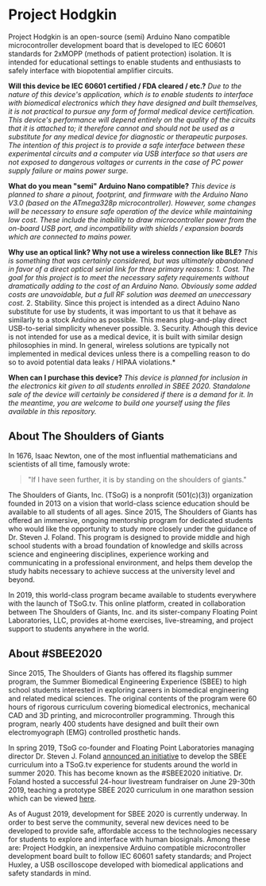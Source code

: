 # Project Hodgkin
Project Hodgkin is an open-source (semi) Arduino Nano compatible microcontroller development board that is developed to IEC 60601 standards for 2xMOPP (methods of patient protection) isolation. It is intended for educational settings to enable students and enthusiasts to safely interface with biopotential amplifier circuits.

**Will this device be IEC 60601 certified / FDA cleared / etc.?**
*Due to the nature of this device's application, which is to enable students to interface with biomedical electronics which they have designed and built themselves, it is not practical to pursue any form of formal medical device certification. This device's performance will depend entirely on the quality of the circuits that it is attached to; it therefore cannot and should not be used as a substitute for any medical device for diagnostic or therapeutic purposes. The intention of this project is to provide a safe interface between these experimental circuits and a computer via USB interface so that users are not exposed to dangerous voltages or currents in the case of PC power supply failure or mains power surge.*

**What do you mean "semi" Arduino Nano compatible?**
*This device is planned to share a pinout, footprint, and firmware with the Arduino Nano V3.0 (based on the ATmega328p microcontroller). However, some changes will be necessary to ensure safe operation of the device while maintaining low cost. These include the inability to draw microcontroller power from the on-board USB port, and incompatibility with shields / expansion boards which are connected to mains power.*

**Why use an optical link? Why not use a wireless connection like BLE?**
*This is something that was certainly considered, but was ultimately abandoned in favor of a direct optical serial link for three primary reasons:*
*1. Cost. The goal for this project is to meet the necessary safety requirements without dramatically adding to the cost of an Arduino Nano. Obviously some added costs are unavoidable, but a full RF solution was deemed an uneccessary cost.*
2. Stability. Since this project is intended as a direct Aduino Nano substitute for use by students, it was important to us that it behave as similarly to a stock Arduino as possible. This means plug-and-play direct USB-to-serial simplicity whenever possible.
3. Security. Athough this device is not intended for use as a medical device, it is built with similar design philosophies in mind. In general, wireless solutions are typically not implemented in medical devices unless there is a compelling reason to do so to avoid potential data leaks / HIPAA violations.*

**When can I purchase this device?**
*This device is planned for inclusion in the electronics kit given to all students enrolled in SBEE 2020. Standalone sale of the device will certainly be considered if there is a demand for it. In the meantime, you are welcome to build one yourself using the files available in this repository.*

## About The Shoulders of Giants
In 1676, Isaac Newton, one of the most influential mathematicians and scientists of all time, famously wrote:

> "If I have seen further, it is by standing on the shoulders of giants."

The Shoulders of Giants, Inc. (TSoG) is a nonprofit (501(c)(3)) organization founded in 2013 on a vision that world-class science education should be available to all students of all ages. Since 2015, The Shoulders of Giants has offered an immersive, ongoing mentorship program for dedicated students who would like the opportunity to study more closely under the guidance of Dr. Steven J. Foland. This program is designed to provide middle and high school students with a broad foundation of knowledge and skills across science and engineering disciplines, experience working and communicating in a professional environment, and helps them develop the study habits necessary to achieve success at the university level and beyond.

In 2019, this world-class program became available to students everywhere with the launch of TSoG.tv. This online platform, created in collaboration between The Shoulders of Giants, Inc. and its sister-company Floating Point Laboratories, LLC, provides at-home exercises, live-streaming, and project support to students anywhere in the world.

## About #SBEE2020
Since 2015, The Shoulders of Giants has offered its flagship summer program, the Summer Biomedical Engineering Experience (SBEE) to high school students interested in exploring careers in biomedical engineering and related medical sciences. The original contents of the program were 60 hours of rigorous curriculum covering biomedical electronics, mechanical CAD and 3D printing, and microcontroller programming. Through this program, nearly 400 students have designed and built their own electromyograph (EMG) controlled prosthetic hands. 

In spring 2019, TSoG co-founder and Floating Point Laboratories managing director Dr. Steven J. Foland [announced an initiative](https://www.youtube.com/watch?v=rmPsDaRs3cc) to develop the SBEE curriculum into a TSoG.tv experience for students around the world in summer 2020. This has become known as the #SBEE2020 initiative. Dr. Foland hosted a successful 24-hour livestream fundraiser on June 29-30th 2019, teaching a prototype SBEE 2020 curriculum in one marathon session which can be viewed [here](https://www.tsogiants.org/2019/07/02/24-hour-challenge-physiological-signals-and-biomedical-electronics/). 

As of August 2019, development for SBEE 2020 is currently underway. In order to best serve the community, several new devices need to be developed to provide safe, affordable access to the technologies necessary for students to explore and interface with human biosignals. Among these are: Project Hodgkin, an inexpensive Arduino compatible microcontroller development board built to follow IEC 60601 safety standards; and Project Huxley, a USB oscilloscope developed with biomedical applications and safety standards in mind.
